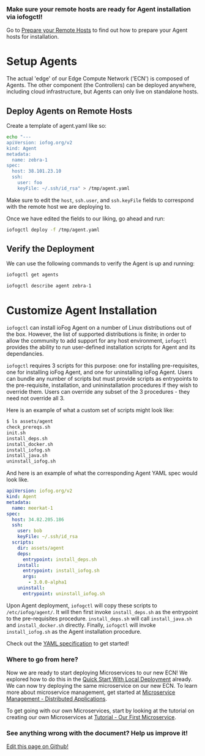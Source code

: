 <aside class="notifications tip">
  <h3><img src="/images/icos/ico-tip.svg" alt="">Make sure your remote hosts are ready for Agent installation via iofogctl!</h3>
  <p>Go to <a href="prepare-your-remote-hosts.html">Prepare your Remote Hosts</a> to find out how to prepare your Agent hosts for installation.</p>
</aside>

# Setup Agents

The actual 'edge' of our Edge Compute Network ('ECN') is composed of Agents. The other component (the Controllers) can be deployed anywhere, including cloud infrastructure, but Agents can only live on standalone hosts.

## Deploy Agents on Remote Hosts

Create a template of agent.yaml like so:

```bash
echo "---
apiVersion: iofog.org/v2
kind: Agent
metadata:
  name: zebra-1
spec:
  host: 38.101.23.10
  ssh:
    user: foo
    keyFile: ~/.ssh/id_rsa" > /tmp/agent.yaml
```

Make sure to edit the `host`, `ssh.user`, and `ssh.keyFile` fields to correspond with the remote host we are deploying to.

Once we have edited the fields to our liking, go ahead and run:

```bash
iofogctl deploy -f /tmp/agent.yaml
```

## Verify the Deployment

We can use the following commands to verify the Agent is up and running:

```bash
iofogctl get agents
```

```bash
iofogctl describe agent zebra-1
```

# Customize Agent Installation

`iofogctl` can install ioFog Agent on a number of Linux distributions out of the box. However, the list of supported distributions is finite; in order to allow the community to add support for any host environment, `iofogctl` provides the ability to run user-defined installation scripts for Agent and its dependancies.

`iofogctl` requires 3 scripts for this purpose: one for installing pre-requisites, one for installing ioFog Agent, and one for uninstalling ioFog Agent. Users can bundle any number of scripts but must provide scripts as entrypoints to the pre-requisite, installation, and unininstallation procedures if they wish to override them. Users can override any subset of the 3 procedures - they need not override all 3.

Here is an example of what a custom set of scripts might look like:

```bash
$ ls assets/agent
check_prereqs.sh
init.sh
install_deps.sh
install_docker.sh
install_iofog.sh
install_java.sh
uninstall_iofog.sh
```

And here is an example of what the corresponding Agent YAML spec would look like.

```yaml
apiVersion: iofog.org/v2
kind: Agent
metadata:
  name: meerkat-1
spec:
  host: 34.82.205.186
  ssh:
    user: bob
    keyFile: ~/.ssh/id_rsa
  scripts:
    dir: assets/agent
    deps:
      entrypoint: install_deps.sh
    install:
      entrypoint: install_iofog.sh
      args:
        - 3.0.0-alpha1
    uninstall:
      entrypoint: uninstall_iofog.sh
```

Upon Agent deployment, `iofogctl` will copy these scripts to `/etc/iofog/agent/`. It will then first invoke `install_deps.sh` as the entrypoint to the pre-requisites procedure. `install_deps.sh` will call `install_java.sh` and `install_docker.sh` directly. Finally, `iofogctl` will invoke `install_iofog.sh` as the Agent installation procedure.

Check out the [YAML specification](../reference-iofogctl/reference-agent.html#installation-plugin-fields) to get started!

<aside class="notifications tip">
  <h3><img src="/images/icos/ico-tip.svg" alt="">Where to go from here?</h3>
  <p>Now we are ready to start deploying Microservices to our new ECN! We explored how to do this in the <a href="../getting-started/quick-start-local.html">Quick Start With Local Deployment</a> already. We can now try deploying the same microservice on our new ECN. To learn more about microservice management, get started at <a href="../applications/applications.html">Microservice Management - Distributed Applications</a>.</p>
  
  <p>To get going with our own Microservices, start by looking at the tutorial on creating our own Microservices at <a href="../tutorial/introduction.html">Tutorial - Our First Microservice</a>.</p>
</aside>

<aside class="notifications contribute">
  <h3><img src="/images/icos/ico-github.svg" alt="">See anything wrong with the document? Help us improve it!</h3>
  <a href="https://github.com/eclipse-iofog/iofog.org/edit/develop/content/docs/3.0/platform-deployment/setup-your-agents.md"
    target="_blank">
    <p>Edit this page on Github!</p>
  </a>
</aside>

